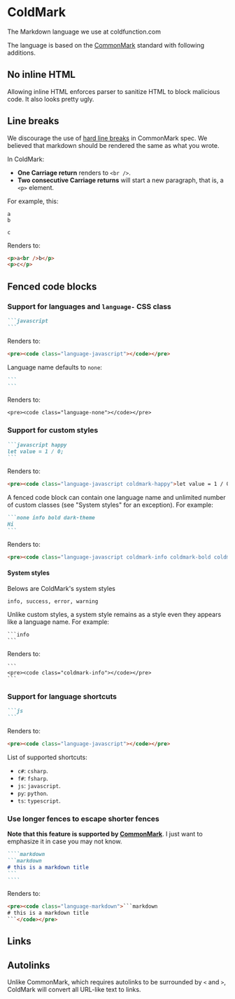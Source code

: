# ColdMark
The Markdown language we use at coldfunction.com

The language is based on the [CommonMark](http://commonmark.org/) standard with following additions.

## No inline HTML
Allowing inline HTML enforces parser to sanitize HTML to block malicious code. It also looks pretty ugly.

## Line breaks
We discourage the use of [hard line breaks](http://spec.commonmark.org/0.12/#hard-line-breaks) in CommonMark spec. We believed that markdown should be rendered the same as what you wrote.


In ColdMark:
* **One Carriage return** renders to `<br />`.
* **Two consecutive Carriage returns** will start a new paragraph, that is, a `<p>` element.

For example, this:
```
a
b

c
```

Renders to:
```html
<p>a<br />b</p>
<p>c</p>
```

## Fenced code blocks

### Support for languages and `language-` CSS class
````markdown
```javascript
```
````

Renders to:
```html
<pre><code class="language-javascript"></code></pre>
```

Language name defaults to `none`:
````markdown
```
```
````

Renders to:
```
<pre><code class="language-none"></code></pre>
```


### Support for custom styles
````markdown
```javascript happy
let value = 1 / 0;
```
````

Renders to:
```html
<pre><code class="language-javascript coldmark-happy">let value = 1 / 0;</code></pre>
```

A fenced code block can contain one language name and unlimited number of custom classes (see "System styles" for an exception). For example:
````markdown
```none info bold dark-theme
Hi
```
````

Renders to:
```html
<pre><code class="language-javascript coldmark-info coldmark-bold coldmark-dark-theme">Hi</code></pre>
```

#### System styles
Belows are ColdMark's system styles
```
info, success, error, warning
```

Unlike custom styles, a system style remains as a style even they appears like a language name. For example:
````
```info
```
````

Renders to:
````
```
<pre><code class="coldmark-info"></code></pre>
```
````

### Support for language shortcuts
````markdown
```js
```
````

Renders to:
```html
<pre><code class="language-javascript"></code></pre>
```

List of supported shortcuts:
* `c#`: `csharp`.
* `f#`: `fsharp`.
* `js`: `javascript`.
* `py`: `python`.
* `ts`: `typescript`.


### Use longer fences to escape shorter fences
**Note that this feature is supported by [CommonMark](http://spec.commonmark.org/0.27/#example-92)**. I just want to emphasize it in case you may not know.

`````markdown
````markdown
```markdown
# this is a markdown title
```
````
`````

Renders to:
````html
<pre><code class="language-markdown">```markdown
# this is a markdown title
```</code></pre>
````

## Links
## Autolinks
Unlike CommonMark, which requires autolinks to be surrounded by `<` and `>`, ColdMark will convert all URL-like text to links.
